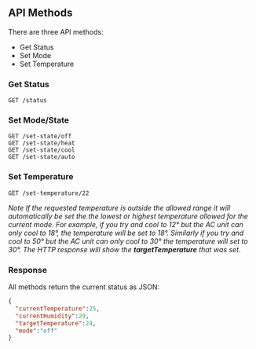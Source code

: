 ## API Methods

There are three API methods:

* Get Status
* Set Mode
* Set Temperature

### Get Status

```http
GET /status
```

### Set Mode/State

```http
GET /set-state/off
GET /set-state/heat
GET /set-state/cool
GET /set-state/auto
```

### Set Temperature

```http
GET /set-temperature/22
```

*Note If the requested temperature is outside the allowed range it will automatically be set the the lowest or highest temperature allowed for the current mode. For example, if you try and cool to 12° but the AC unit can only cool to 18°, the temperature will be set to 18°. Similarly if you try and cool to 50° but the AC unit can only cool to 30° the temperature will set to 30°. The HTTP response will show the **targetTemperature** that was set.*

### Response

All methods return the current status as JSON:

```json
{
  "currentTemperature":25,
  "currentHumidity":29,
  "targetTemperature":24,
  "mode":"off"
}
```

